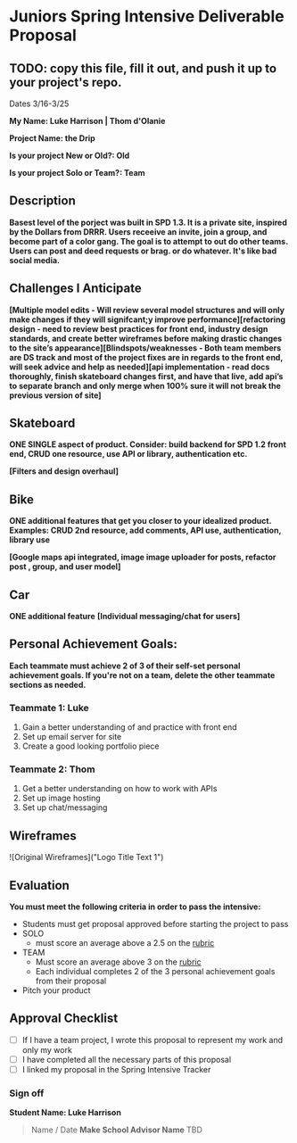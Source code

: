 # Juniors Spring Intensive Deliverable Proposal

## TODO: copy this file, fill it out, and push it up to your project's repo.

Dates 3/16-3/25

**My Name: Luke Harrison | Thom d'Olanie**

**Project Name: the Drip**

**Is your project New or Old?: Old**

**Is your project Solo or Team?: Team**

## Description

**Basest level of the porject was built in SPD 1.3. It is a private site, inspired by the Dollars from DRRR. Users receeive an invite, join a group, and become part of a color gang. The goal is to attempt to out do other teams. Users can post and deed requests or brag. or do whatever. It's like bad social media.**

## Challenges I Anticipate

**[Multiple model edits - Will review several model structures and will only make changes if they will signifcant;y improve performance][refactoring design - need to review best practices for front end, industry design standards, and create better wireframes before making drastic changes to the site’s appearance][Blindspots/weaknesses - Both team members are DS track and most of the project fixes are in regards to the front end, will seek advice and help as needed][api implementation - read docs thoroughly, finish skateboard changes first, and have that live, add api’s to separate branch and only merge when 100% sure it will not break the previous version of site]**

## Skateboard

**ONE SINGLE aspect of product. Consider: build backend for SPD 1.2 front end, CRUD one resource, use API or library, authentication etc.**

**[Filters and design overhaul]**

## Bike

**ONE additional features that get you closer to your idealized product. Examples: CRUD 2nd resource, add comments, API use, authentication, library use**

**[Google maps api integrated, image image uploader for posts, refactor post , group, and user model]**

## Car

**ONE additional feature**
**[Individual messaging/chat for users]**

## Personal Achievement Goals:

**Each teammate must achieve 2 of 3 of their self-set personal achievement goals. If you're not on a team, delete the other teammate sections as needed.**

### Teammate 1: Luke

1. Gain a better understanding of and practice with front end
2. Set up email server for site
3. Create a good looking portfolio piece

### Teammate 2: Thom

1. Get a better understanding on how to work with APIs
2. Set up image hosting
3. Set up chat/messaging

## Wireframes

![Original Wireframes]("Logo Title Text 1")

## Evaluation

**You must meet the following criteria in order to pass the intensive:**

- Students must get proposal approved before starting the project to pass
- SOLO
  - must score an average above a 2.5 on the [rubric]
- TEAM
  - Must score an average above 3 on the [rubric]
  - Each individual completes 2 of the 3 personal achievement goals from their proposal
- Pitch your product

[rubric]: https://docs.google.com/document/d/1IOQDmohLBEBT-hyr-2vgw1mbZUNsq3fHxVfH0oRmVt0/edit

## Approval Checklist

- [ ] If I have a team project, I wrote this proposal to represent my work and only my work
- [ ] I have completed all the necessary parts of this proposal
- [ ] I linked my proposal in the Spring Intensive Tracker

### Sign off

**Student Name: Luke Harrison**

> Name / Date
> **Make School Advisor Name**
> TBD
